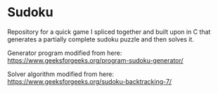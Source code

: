 # Sudoku
Repository for a quick game I spliced together and built upon in C that generates a partially complete sudoku puzzle and then solves it.

Generator program modified from here: https://www.geeksforgeeks.org/program-sudoku-generator/

Solver algorithm modified from here: https://www.geeksforgeeks.org/sudoku-backtracking-7/
